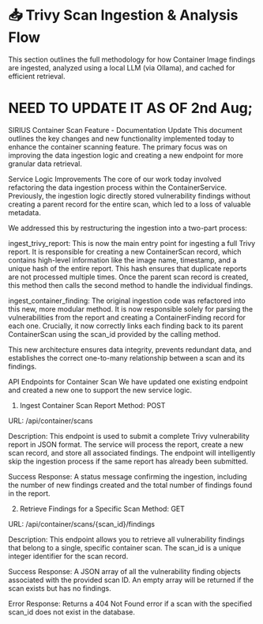# 📥 Trivy Scan Ingestion & Analysis Flow

This section outlines the full methodology for how Container Image findings are ingested, analyzed using a local LLM (via Ollama), and cached for efficient retrieval.



# NEED TO UPDATE IT AS OF 2nd Aug;

SIRIUS Container Scan Feature - Documentation Update
This document outlines the key changes and new functionality implemented today to enhance the container scanning feature. The primary focus was on improving the data ingestion logic and creating a new endpoint for more granular data retrieval.

Service Logic Improvements
The core of our work today involved refactoring the data ingestion process within the ContainerService. Previously, the ingestion logic directly stored vulnerability findings without creating a parent record for the entire scan, which led to a loss of valuable metadata.

We addressed this by restructuring the ingestion into a two-part process:

ingest_trivy_report: This is now the main entry point for ingesting a full Trivy report. It is responsible for creating a new ContainerScan record, which contains high-level information like the image name, timestamp, and a unique hash of the entire report. This hash ensures that duplicate reports are not processed multiple times. Once the parent scan record is created, this method then calls the second method to handle the individual findings.

ingest_container_finding: The original ingestion code was refactored into this new, more modular method. It is now responsible solely for parsing the vulnerabilities from the report and creating a ContainerFinding record for each one. Crucially, it now correctly links each finding back to its parent ContainerScan using the scan_id provided by the calling method.

This new architecture ensures data integrity, prevents redundant data, and establishes the correct one-to-many relationship between a scan and its findings.

API Endpoints for Container Scan
We have updated one existing endpoint and created a new one to support the new service logic.

1. Ingest Container Scan Report
Method: POST

URL: /api/container/scans

Description: This endpoint is used to submit a complete Trivy vulnerability report in JSON format. The service will process the report, create a new scan record, and store all associated findings. The endpoint will intelligently skip the ingestion process if the same report has already been submitted.

Success Response: A status message confirming the ingestion, including the number of new findings created and the total number of findings found in the report.

2. Retrieve Findings for a Specific Scan
Method: GET

URL: /api/container/scans/{scan_id}/findings

Description: This endpoint allows you to retrieve all vulnerability findings that belong to a single, specific container scan. The scan_id is a unique integer identifier for the scan record.

Success Response: A JSON array of all the vulnerability finding objects associated with the provided scan ID. An empty array will be returned if the scan exists but has no findings.

Error Response: Returns a 404 Not Found error if a scan with the specified scan_id does not exist in the database.